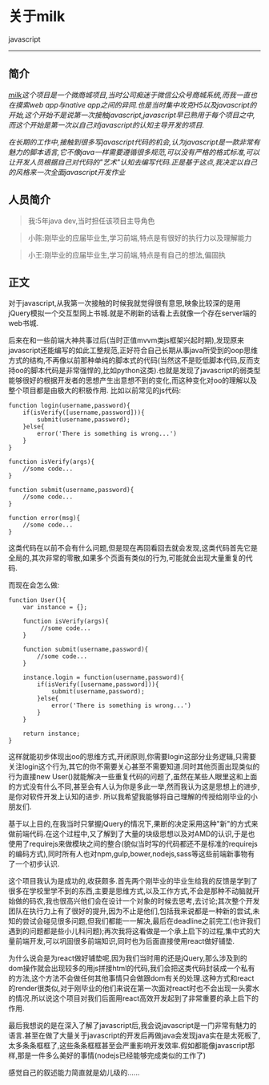 # 关于milk

 javascript

---
## 简介

 

*[milk][1]这个项目是一个微商城项目,当时公司痴迷于微信公众号商城系统,而我一直也在摸索web app与native
app之间的异同.也是当时集中攻克H5以及javascript的开始,这个开始不是说第一次接触javascript,javascript早已熟用于每个项目之中,而这个开始是第一次以自己对javascript的认知主导开发的项目.*

*在长期的工作中,接触到很多写javascript代码的机会,认为javascript是一款非常有魅力的脚本语言,它不像java一样需要遵循很多规范,可以没有严格的格式标准,可以让开发人员根据自己对代码的"艺术"认知去编写代码.正是基于这点,我决定以自己的风格来一次全面javascript开发作业*

## 人员简介

> 我:5年java dev,当时担任该项目主导角色 

> 小陈:刚毕业的应届毕业生,学习前端,特点是有很好的执行力以及理解能力

> 小王:刚毕业的应届毕业生,学习前端,特点是有自己的想法,偏固执


## 正文

对于javascript,从我第一次接触的时候我就觉得很有意思,映象比较深的是用jQuery模拟一个交互型网上书城.就是不刷新的话看上去就像一个存在server端的web书城.

后来在和一些前端大神共事过后(当时正值mvvm类js框架兴起时期),发现原来javascript还能编写的如此工整规范,正好符合自己长期从事java所受到的oop思维方式的结构,不再像以前那种单纯的脚本式的代码(当然这不是贬低脚本代码,反而支持oo的脚本代码是非常强悍的,比如python这类).也就是发现了javascript的弱类型能够很好的根据开发者的思想产生出意想不到的变化,而这种变化对oo的理解以及整个项目都是由极大的积极作用.
比如以前常见的js代码:

    function login(username,password){
        if(isVerify([username,password])){
            submit(username,password);
        }else{
            error('There is something is wrong...')
        }
    }
    
    function isVerify(args){
        //some code...
    }
    
    function submit(username,password){
        //some code...
    }
    
    function error(msg){
        //some code...
    }
    
这类代码在以前不会有什么问题,但是现在再回看回去就会发现,这类代码首先它是全局的,其次非常的零散,如果多个页面有类似的行为,可能就会出现大量重复的代码.

而现在会怎么做:

    function User(){
        var instance = {};
        
        function isVerify(args){
             //some code...
        }
        
        function submit(username,password){
            //some code...
        }
        
        instance.login = function(username,password){
            if(isVerify([username,password])){
                submit(username,password);
            }else{
                error('There is something is wrong...')
            }
        } 
        
        return instance;
    }
    
这样就能初步体现出oo的思维方式,开闭原则,你需要login这部分业务逻辑,只需要关注login这个行为,其它的你不需要关心甚至不需要知道.同时其他页面出现类似的行为直接new User()就能解决一些重复代码的问题了,虽然在某些人眼里这和上面的方式没有什么不同,甚至会有人认为你是多此一举,然而我认为这是思想上的进步,是你对软件开发上认知的进步.
所以我希望我能够将自己理解的传授给刚毕业的小朋友们.

基于以上目的,在我当时只掌握jQuery的情况下,果断的决定采用这种"新"的方式来做前端代码.在这个过程中,又了解到了大量的块级思想以及对AMD的认识,于是也使用了requirejs来做模块之间的整合(貌似当时写的代码都还不是标准的requirejs的编码方式),同时所有人也对npm,gulp,bower,nodejs,sass等这些前端新事物有了一个初步认识.

这个项目我认为是成功的,收获颇多.首先两个刚毕业的毕业生给我的反馈是学到了很多在学校里学不到的东西,主要是思维方式,以及工作方式,不会是那种不动脑就开始做的码农,我也很高兴他们会在设计一个对象的时候去思考,去讨论;其次整个开发团队在执行力上有了很好的提升,因为不止是他们,包括我来说都是一种新的尝试,未知的尝试会碰见很多问题,但我们都能一一解决,最后在deadline之前完工(也许我们遇到的问题都是些小儿科问题);再次我将这看做是一个承上启下的过程,集中式的大量前端开发,可以巩固很多前端知识,同时也为后面直接使用react做好铺垫.

为什么说会是为react做好铺垫呢,因为我们当时用的还是jQuery,那么涉及到的dom操作就会出现较多的用js拼接html的代码,我们会把这类代码封装成一个私有的方法,这个方法不会做任何其他事情只会做跟dom有关的处理.这种方式和react的render很类似,对于刚毕业的他们来说在第一次面对react时也不会出现一头雾水的情况.所以说这个项目对我们后面用react高效开发起到了非常重要的承上启下的作用.

最后我想说的是在深入了解了javascript后,我会说javascript是一门非常有魅力的语言.甚至在做了大量关于javascript的开发后再做java会发现java实在是太死板了,太多条条框框了,这些条条框框甚至会严重影响开发效率.假如都能像javascript那样,那是一件多么美好的事情(nodejs已经能够完成类似的工作了)

感觉自己的叙述能力简直就是幼儿级的......


  [1]: https://github.com/wjse/milk
